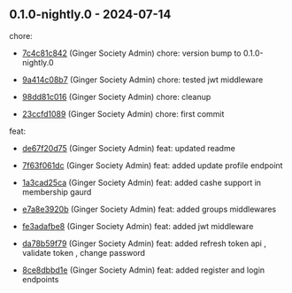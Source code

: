 ## 0.1.0-nightly.0 - 2024-07-14
chore:
 - [7c4c81c842](7c4c81c842dd0d564da2da2d85ada1147cf7d569) (Ginger Society Admin) chore: version bump to 0.1.0-nightly.0
	
 - [9a414c08b7](9a414c08b7c7fb2b05c9c90196ba99b195e7c0dd) (Ginger Society Admin) chore: tested jwt middleware
	
 - [98dd81c016](98dd81c016d1d26864311a3ede3016c7ca2699cb) (Ginger Society Admin) chore: cleanup
	
 - [23ccfd1089](23ccfd1089fd8b5c7aef0336a258a8773722700d) (Ginger Society Admin) chore: first commit
	
feat:
 - [de67f20d75](de67f20d75dc847be3e5ed50d9df5a8a1d4a2c71) (Ginger Society Admin) feat: updated readme
	
 - [7f63f061dc](7f63f061dcf7a778e91272efecb353f7c59954fe) (Ginger Society Admin) feat: added update profile endpoint
	
 - [1a3cad25ca](1a3cad25caba37854d1a18974060216fd9cb09d4) (Ginger Society Admin) feat: added cashe support in membership gaurd
	
 - [e7a8e3920b](e7a8e3920b1f2afa4da260837b5a720516afed4a) (Ginger Society Admin) feat: added groups middlewares
	
 - [fe3adafbe8](fe3adafbe8224ba4d33f63721b480765b5dd791d) (Ginger Society Admin) feat: added jwt middleware
	
 - [da78b59f79](da78b59f79d0ad68682ab7d86fe4b686a9164923) (Ginger Society Admin) feat: added refresh token api , validate token , change password
	
 - [8ce8dbbd1e](8ce8dbbd1e6e966d17c23ed73826374fe9ef9590) (Ginger Society Admin) feat: added register and login endpoints
	

